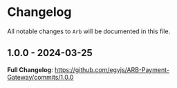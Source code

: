 # Changelog

All notable changes to `Arb` will be documented in this file.

## 1.0.0 - 2024-03-25

**Full Changelog**: https://github.com/egyjs/ARB-Payment-Gateway/commits/1.0.0

